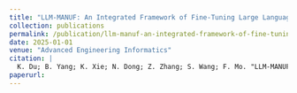 ```yaml
---
title: "LLM-MANUF: An Integrated Framework of Fine-Tuning Large Language Models for Intelligent Decision-Making in Manufacturing"
collection: publications
permalink: /publication/llm-manuf-an-integrated-framework-of-fine-tuning-large-language-models-for-intel
date: 2025-01-01
venue: "Advanced Engineering Informatics"
citation: |
  K. Du; B. Yang; K. Xie; N. Dong; Z. Zhang; S. Wang; F. Mo. "LLM-MANUF: An Integrated Framework of Fine-Tuning Large Language Models for Intelligent Decision-Making in Manufacturing". Advanced Engineering Informatics, 2025.
paperurl:
---
```

